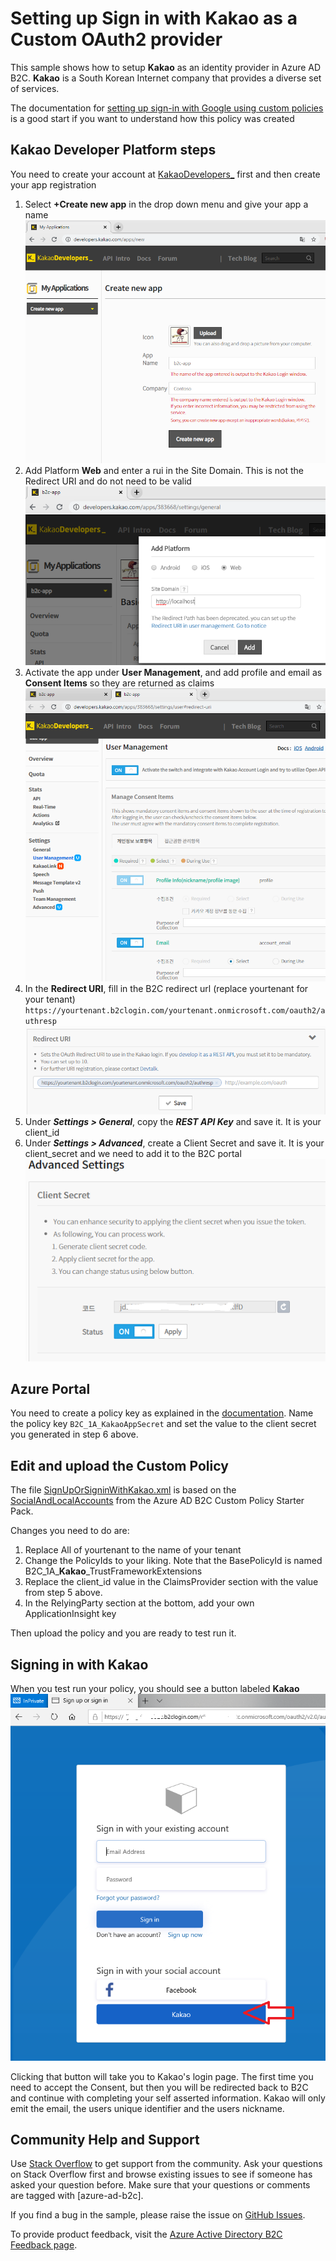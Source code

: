 # Setting up **Sign in with Kakao** as a Custom OAuth2 provider

This sample shows how to setup **Kakao** as an identity provider in Azure AD B2C. **Kakao** is a South Korean Internet company that provides a diverse set of services.

The documentation for [setting up sign-in with Google using custom policies](https://docs.microsoft.com/en-us/azure/active-directory-b2c/active-directory-b2c-custom-setup-goog-idp) is a good start if you want to understand how this policy was created

## Kakao Developer Platform steps
You need to create your account at [KakaoDevelopers_](https://developers.kakao.com/apps) first and then create your app registration

1. Select **+Create new app** in the drop down menu and give your app a name
![+Create new app](media/kakao-create-app.png)
2. Add Platform **Web** and enter a rui in the Site Domain. This is not the Redirect URI and do not need to be valid
![AddPlatform](media/kakao-add-platform.png)
3. Activate the app under **User Management**, and add profile and email as **Consent Items** so they are returned as claims
![UserManagement](media/kakao-user-mgmt.png)
4. In the **Redirect URI**, fill in the B2C redirect url (replace yourtenant for your tenant)
`https://yourtenant.b2clogin.com/yourtenant.onmicrosoft.com/oauth2/authresp`
![RedirectURI](media/kakao-redir-uri.png)
5. Under ***Settings > General***, copy the ***REST API Key*** and save it. It is your client_id
6. Under ***Settings > Advanced***, create a Client Secret and save it. It is your client_secret and we need to add it to the B2C portal
![GenerateSecret](media/kakao-gen_client_secret.png)

## Azure Portal
You need to create a policy key as explained in the [documentation](https://docs.microsoft.com/en-us/azure/active-directory-b2c/active-directory-b2c-custom-setup-goog-idp?tabs=applications#create-a-policy-key). Name the policy key `B2C_1A_KakaoAppSecret` and set the value to the client secret you generated in step 6 above.

## Edit and upload the Custom Policy
The file [SignUpOrSigninWithKakao.xml](SignUpOrSigninWithKakao.xml) is based on the [SocialAndLocalAccounts](https://github.com/Azure-Samples/active-directory-b2c-custom-policy-starterpack/tree/master/SocialAndLocalAccounts) from the Azure AD B2C Custom Policy Starter Pack.

Changes you need to do are:

1. Replace All of yourtenant to the name of your tenant
2. Change the PolicyIds to your liking. Note that the BasePolicyId is named B2C_1A_**Kakao**_TrustFrameworkExtensions 
3. Replace the client_id value in the ClaimsProvider section with the value from step 5 above.
4. In the RelyingParty section at the bottom, add your own ApplicationInsight key

Then upload the policy and you are ready to test run it.

## Signing in with Kakao
When you test run your policy, you should see a button labeled **Kakao**
![susi-page](media/kakao-susi-page.png)

Clicking that button will take you to Kakao's login page. The first time you need to accept the Consent, but then you will be redirected back to B2C and continue with completing your self asserted information. Kakao will only emit the email, the users unique identifier and the users nickname.

## Community Help and Support
Use [Stack Overflow](https://stackoverflow.com/questions/tagged/azure-ad-b2c) to get support from the community. Ask your questions on Stack Overflow first and browse existing issues to see if someone has asked your question before. Make sure that your questions or comments are tagged with [azure-ad-b2c].

If you find a bug in the sample, please raise the issue on [GitHub Issues](https://github.com/azure-ad-b2c/samples/issues).

To provide product feedback, visit the [Azure Active Directory B2C Feedback page](https://feedback.azure.com/forums/169401-azure-active-directory?category_id=160596).

